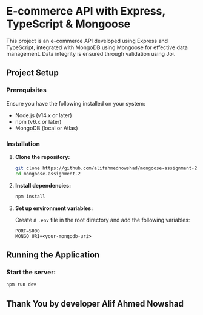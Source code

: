 # E-commerce API with Express, TypeScript & Mongoose

This project is an e-commerce API developed using Express and TypeScript, integrated with MongoDB using Mongoose for effective data management. Data integrity is ensured through validation using Joi.

## Project Setup

### Prerequisites

Ensure you have the following installed on your system:

- Node.js (v14.x or later)
- npm (v6.x or later)
- MongoDB (local or Atlas)

### Installation

1. **Clone the repository:**

   ```bash
   git clone https://github.com/alifahmednowshad/mongoose-assignment-2.git
   cd mongoose-assignment-2
   ```

2. **Install dependencies:**

   ```sh
   npm install
   ```

3. **Set up environment variables:**

   Create a `.env` file in the root directory and add the following variables:

   ```env
   PORT=5000
   MONGO_URI=<your-mongodb-uri>
   ```

## Running the Application

### Start the server:

```sh
npm run dev
```



## Thank You by developer Alif Ahmed Nowshad

